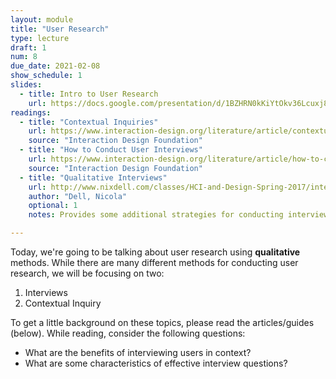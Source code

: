 ```yaml
---
layout: module
title: "User Research"
type: lecture
draft: 1
num: 8
due_date: 2021-02-08
show_schedule: 1
slides: 
  - title: Intro to User Research
    url: https://docs.google.com/presentation/d/1BZHRN0kKiYtOkv36Lcuxj83jm67aEIBjqx_xNlp-jD0/edit?usp=sharing
readings:
  - title: "Contextual Inquiries"
    url: https://www.interaction-design.org/literature/article/contextual-interviews-and-how-to-handle-them
    source: "Interaction Design Foundation"
  - title: "How to Conduct User Interviews"
    url: https://www.interaction-design.org/literature/article/how-to-conduct-user-interviews
    source: "Interaction Design Foundation"
  - title: "Qualitative Interviews"
    url: http://www.nixdell.com/classes/HCI-and-Design-Spring-2017/interview-strategies.pdf
    author: "Dell, Nicola"
    optional: 1
    notes: Provides some additional strategies for conducting interviews generally

---
```


Today, we're going to be talking about user research using **qualitative** methods. While there are many different methods for conducting user research, we will be focusing on two:
1. Interviews
2. Contextual Inquiry

To get a little background on these topics, please read the articles/guides (below). While reading, consider the following questions:

* What are the benefits of interviewing users in context?
* What are some characteristics of effective interview questions?